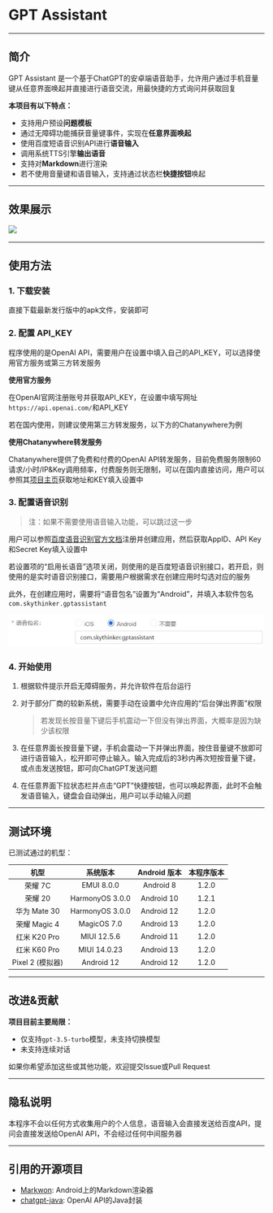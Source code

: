 # GPT Assistant

---

## 简介

GPT Assistant 是一个基于ChatGPT的安卓端语音助手，允许用户通过手机音量键从任意界面唤起并直接进行语音交流，用最快捷的方式询问并获取回复

**本项目有以下特点：**

- 支持用户预设**问题模板**
- 通过无障碍功能捕获音量键事件，实现在**任意界面唤起**
- 使用百度短语音识别API进行**语音输入**
- 调用系统TTS引擎**输出语音**
- 支持对**Markdown**进行渲染
- 若不使用音量键和语音输入，支持通过状态栏**快捷按钮**唤起

---

## 效果展示

<img src="readme_img/usage.gif" height="600px">

---

## 使用方法

### 1. 下载安装

直接下载最新发行版中的apk文件，安装即可

### 2. 配置 API_KEY

程序使用的是OpenAI API，需要用户在设置中填入自己的API_KEY，可以选择使用官方服务或第三方转发服务

**使用官方服务**

在OpenAI官网注册账号并获取API_KEY，在设置中填写网址`https://api.openai.com/`和API_KEY

若在国内使用，则建议使用第三方转发服务，以下方的Chatanywhere为例

**使用Chatanywhere转发服务**

Chatanywhere提供了免费和付费的OpenAI API转发服务，目前免费服务限制60请求/小时/IP&Key调用频率，付费服务则无限制，可以在国内直接访问，用户可以参照其[项目主页](https://github.com/chatanywhere/GPT_API_free)获取地址和KEY填入设置中

### 3. 配置语音识别

> 注：如果不需要使用语音输入功能，可以跳过这一步

用户可以参照[百度语音识别官方文档](https://cloud.baidu.com/doc/SPEECH/s/qknh9i8ed)注册并创建应用，然后获取AppID、API Key和Secret Key填入设置中

若设置项的“启用长语音”选项关闭，则使用的是百度短语音识别接口，若开启，则使用的是实时语音识别接口，需要用户根据需求在创建应用时勾选对应的服务

此外，在创建应用时，需要将“语音包名”设置为“Android”，并填入本软件包名`com.skythinker.gptassistant`

![设置语音包名](readme_img/asr_set_package.jpg)

### 4. 开始使用

1. 根据软件提示开启无障碍服务，并允许软件在后台运行

2. 对于部分厂商的较新系统，需要手动在设置中允许应用的“后台弹出界面”权限

	> 若发现长按音量下键后手机震动一下但没有弹出界面，大概率是因为缺少该权限

3. 在任意界面长按音量下键，手机会震动一下并弹出界面，按住音量键不放即可进行语音输入，松开即可停止输入。输入完成后的3秒内再次短按音量下键，或点击发送按钮，即可向ChatGPT发送问题

4. 在任意界面下拉状态栏并点击“GPT”快捷按钮，也可以唤起界面，此时不会触发语音输入，键盘会自动弹出，用户可以手动输入问题

---

## 测试环境

已测试通过的机型：

| 机型 | 系统版本 | Android 版本 | 本程序版本 |
| :--: | :-----: | :----------: | :-------: |
| 荣耀 7C | EMUI 8.0.0 | Android 8 | 1.2.0 |
| 荣耀 20 | HarmonyOS 3.0.0 | Android 10 | 1.2.1 |
| 华为 Mate 30 | HarmonyOS 3.0.0 | Android 12 | 1.2.0 |
| 荣耀 Magic 4 | MagicOS 7.0 | Android 13 | 1.2.0 |
| 红米 K20 Pro | MIUI 12.5.6 | Android 11 | 1.2.0 |
| 红米 K60 Pro | MIUI 14.0.23 | Android 13 | 1.2.0 |
| Pixel 2 (模拟器) | Android 12 | Android 12 | 1.2.0 |

---

## 改进&贡献

**项目目前主要局限：**

- 仅支持`gpt-3.5-turbo`模型，未支持切换模型
- 未支持连续对话

如果你希望添加这些或其他功能，欢迎提交Issue或Pull Request

---

## 隐私说明

本程序不会以任何方式收集用户的个人信息，语音输入会直接发送给百度API，提问会直接发送给OpenAI API，不会经过任何中间服务器

---

## 引用的开源项目

- [Markwon](https://github.com/noties/Markwon): Android上的Markdown渲染器
- [chatgpt-java](https://github.com/PlexPt/chatgpt-java): OpenAI API的Java封装
